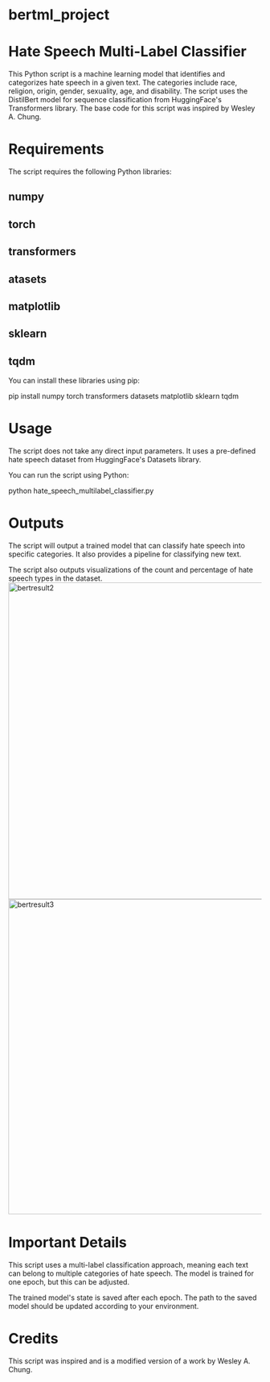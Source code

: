 # bertml_project

# Hate Speech Multi-Label Classifier
This Python script is a machine learning model that identifies and categorizes hate speech in a given text. The categories include race, religion, origin, gender, sexuality, age, and disability. The script uses the DistilBert model for sequence classification from HuggingFace's Transformers library. The base code for this script was inspired by Wesley A. Chung.

# Requirements
The script requires the following Python libraries:

## numpy
## torch
## transformers
## atasets
## matplotlib
## sklearn
## tqdm 

You can install these libraries using pip:

pip install numpy torch transformers datasets matplotlib sklearn tqdm

# Usage
The script does not take any direct input parameters. It uses a pre-defined hate speech dataset from HuggingFace's Datasets library.

You can run the script using Python:

python hate_speech_multilabel_classifier.py

# Outputs
The script will output a trained model that can classify hate speech into specific categories. It also provides a pipeline for classifying new text.

The script also outputs visualizations of the count and percentage of hate speech types in the dataset.
<img width="629" alt="bertresult2" src="https://github.com/eugenefauntleroy/bertml_project/assets/51951486/99c370e5-a1e2-41bd-8bf1-8ed1d6bdde68">
<img width="626" alt="bertresult3" src="https://github.com/eugenefauntleroy/bertml_project/assets/51951486/a9f6ccde-e446-4790-a2b7-945b8ce9b40a">


# Important Details
This script uses a multi-label classification approach, meaning each text can belong to multiple categories of hate speech. The model is trained for one epoch, but this can be adjusted.

The trained model's state is saved after each epoch. The path to the saved model should be updated according to your environment.

# Credits
This script was inspired and is a modified version of a work by Wesley A. Chung.

